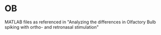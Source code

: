 # OB
MATLAB files as referenced in "Analyzing the differences in Olfactory Bulb spiking with ortho- and retronasal stimulation"
